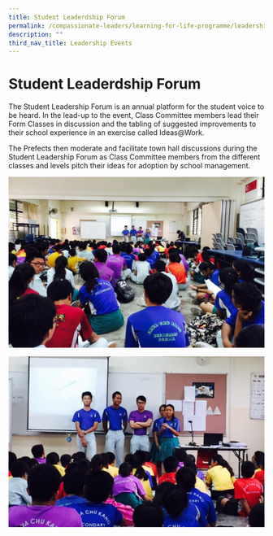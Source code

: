 ```yaml
---
title: Student Leaderdship Forum
permalink: /compassionate-leaders/learning-for-life-programme/leadership-events/student-leaderdship-forum/
description: ""
third_nav_title: Leadership Events
---
```


# **Student Leaderdship Forum**

The Student Leadership Forum is an annual platform for the student voice to be heard. In the lead-up to the event, Class Committee members lead their Form Classes in discussion and the tabling of suggested improvements to their school experience in an exercise called Ideas@Work.

The Prefects then moderate and facilitate town hall discussions during the Student Leadership Forum as Class Committee members from the different classes and levels pitch their ideas for adoption by school management.

![](/images/SLF1.jpg)

![](/images/SLF2.jpg)